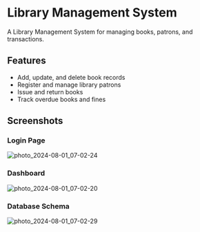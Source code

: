 # Library Management System

A Library Management System for managing books, patrons, and transactions.

## Features

- Add, update, and delete book records
- Register and manage library patrons
- Issue and return books
- Track overdue books and fines

## Screenshots

### Login Page
![photo_2024-08-01_07-02-24](https://github.com/user-attachments/assets/02c10c22-2ea1-4ce6-8d9d-a23c488b587a)

### Dashboard
![photo_2024-08-01_07-02-20](https://github.com/user-attachments/assets/5ee74e3a-af10-415a-8a1a-b40359787581)

### Database Schema
![photo_2024-08-01_07-02-29](https://github.com/user-attachments/assets/1c87d4ca-67b2-41ea-b158-c7eb78b45c72)









